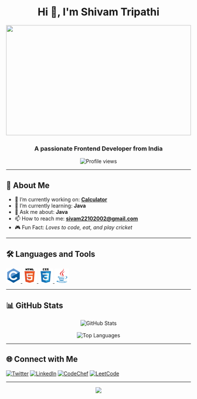 <h1 align="center">Hi 👋, I'm Shivam Tripathi</h1>

<img src="https://www.shutterstock.com/image-vector/personal-data-protection-cartoon-landing-600w-1920100730.jpg" width="100%" height="300">

<h3 align="center">A passionate Frontend Developer from India</h3>

<p align="center">
  <img src="https://komarev.com/ghpvc/?username=shiv10122003&label=Profile%20views&color=0e75b6&style=flat" alt="Profile views" />
</p>

---

## 🌟 About Me
- 🔭 I’m currently working on: **[Calculator](#)**  
- 🌱 I’m currently learning: **Java**  
- 💬 Ask me about: **Java**  
- 📫 How to reach me: **sivam22102002@gmail.com**  
- 🎮 Fun Fact: *Loves to code, eat, and play cricket*  

---

## 🛠️ Languages and Tools
<p align="left">
  <a href="https://www.cprogramming.com/" target="_blank" rel="noreferrer"> <img src="https://raw.githubusercontent.com/devicons/devicon/master/icons/c/c-original.svg" alt="C" width="40" height="40"/> </a>
  <a href="https://developer.mozilla.org/en-US/docs/Web/HTML" target="_blank" rel="noreferrer"> <img src="https://raw.githubusercontent.com/devicons/devicon/master/icons/html5/html5-original-wordmark.svg" alt="HTML" width="40" height="40"/> </a>
  <a href="https://developer.mozilla.org/en-US/docs/Web/CSS" target="_blank" rel="noreferrer"> <img src="https://raw.githubusercontent.com/devicons/devicon/master/icons/css3/css3-original-wordmark.svg" alt="CSS" width="40" height="40"/> </a>
  <a href="https://www.java.com/en/" target="_blank" rel="noreferrer"> <img src="https://raw.githubusercontent.com/devicons/devicon/master/icons/java/java-original.svg" alt="Java" width="40" height="40"/> </a>
</p>

---

## 📊 GitHub Stats
<p align="center">
  <img align="center" src="https://github-readme-stats.vercel.app/api?username=Shiv10122003&show_icons=true&locale=en&theme=radical" alt="GitHub Stats" />
</p>

<p align="center">
  <img align="center" src="https://github-readme-stats.vercel.app/api/top-langs?username=Shiv10122003&show_icons=true&locale=en&layout=compact&theme=radical" alt="Top Languages" />
</p>

---

## 🌐 Connect with Me
<p align="left">
  <a href="https://twitter.com/shivamtripathi2" target="_blank"><img src="https://img.shields.io/twitter/follow/shivamtripathi2?logo=twitter&style=for-the-badge" alt="Twitter"></a>
  <a href="https://linkedin.com/in/shivam-tripathi-9bbb2b223/" target="_blank"><img src="https://img.shields.io/badge/LinkedIn-0A66C2?style=for-the-badge&logo=linkedin&logoColor=white" alt="LinkedIn"></a>
  <a href="https://www.codechef.com/users/sivam22102002" target="_blank"><img src="https://img.shields.io/badge/CodeChef-5B4638?style=for-the-badge&logo=codechef&logoColor=white" alt="CodeChef"></a>
  <a href="https://www.leetcode.com/sivam22102002" target="_blank"><img src="https://img.shields.io/badge/LeetCode-FFA116?style=for-the-badge&logo=leetcode&logoColor=black" alt="LeetCode"></a>
</p>

---

<p align="center">
  <img src="https://media4.giphy.com/media/bGgsc5mWoryfgKBx1u/giphy.gif?cid=ecf05e476b37y26j1ae6h3vb4xtusyb2r1k6l22es1fat5ta&ep=v1_gifs_search&rid=giphy.gif&ct=g" width="300" />
</p>
